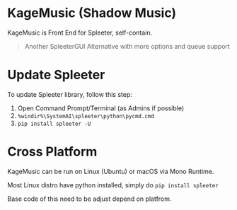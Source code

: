 # KageMusic (Shadow Music)
KageMusic is Front End for Spleeter, self-contain.

> Another SpleeterGUI Alternative with more options and queue support

# Update Spleeter
To update Spleeter library, follow this step:

1. Open Command Prompt/Terminal (as Admins if possible)
2. `%windir%\SystemAI\spleeter\python\pycmd.cmd`
3. `pip install spleeter -U`

# Cross Platform
KageMusic can be run on Linux (Ubuntu) or macOS via Mono Runtime.

Most Linux distro have python installed, simply do `pip install spleeter`

Base code of this need to be adjust depend on platfrom.